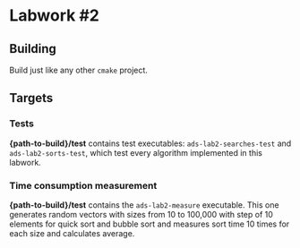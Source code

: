# Labwork #2

## Building

Build just like any other `cmake` project.

## Targets

### Tests

**{path-to-build}/test** contains test executables: `ads-lab2-searches-test` and `ads-lab2-sorts-test`, which test every algorithm implemented in this labwork.

### Time consumption measurement

**{path-to-build}/test** contains the `ads-lab2-measure` executable. This one generates random vectors with sizes from 10 to 100,000 with step of 10 elements for quick sort and bubble sort and measures sort time 10 times for each size and calculates average.